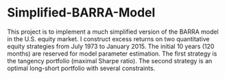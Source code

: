 # Simplified-BARRA-Model

This project  is to implement a much simplified version of the BARRA model in the U.S. equity market. I construct excess returns on two quantitative equity strategies from July 1973 to January 2015. The initial 10 years (120 months) are reserved for model parameter estimation. The first strategy is the tangency portfolio (maximal Sharpe ratio). The second strategy is an optimal long-short portfolio with several constraints.
